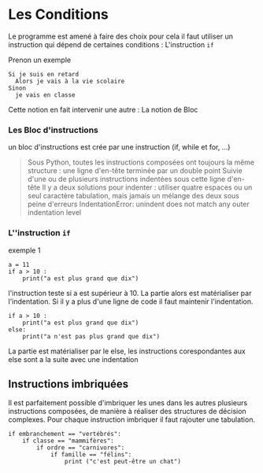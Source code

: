 # Les Conditions 

Le programme est amené à faire des choix pour cela il faut utiliser un instruction qui dépend de certaines conditions : 
  L'instruction `if`
  
Prenon un exemple 
````
Si je suis en retard 
  Alors je vais à la vie scolaire
Sinon 
  je vais en classe
````

Cette notion en fait intervenir une autre :
La notion de Bloc

### Les Bloc d'instructions
  un bloc d'instructions est crée par une instruction (if, while et for, ...)
  
> Sous Python, toutes les instructions composées ont toujours la même structure : une ligne d'en-tête terminée par un double point
> Suivie d'une ou de plusieurs instructions indentées sous cette ligne d'en-tête
>Il y a deux solutions pour indenter : utiliser quatre espaces ou un seul caractère tabulation, mais jamais un mélange des deux sous peine d'erreurs IndentationError: unindent does not match any outer indentation level

### L''instruction `if`

exemple 1
````
a = 11
if a > 10 :
    print("a est plus grand que dix")
````

l'instruction teste si a est supérieur à 10. 
La partie alors est matérialiser par l'indentation. Si il y a plus d'une ligne de code il faut maintenir l'indentation. 

````
if a > 10 :
    print("a est plus grand que dix")
else:
    print("a n'est pas plus grand que dix")
````
La partie est matérialiser par le else, les instructions corespondantes aux else sont a la suite avec une indentation 


## Instructions imbriquées

Il est parfaitement possible d'imbriquer les unes dans les autres plusieurs instructions composées, de manière à réaliser des structures de décision complexes.
Pour chaque instruction imbriquer il faut rajouter une tabulation.

````
if embranchement == "vertébrés":
    if classe == "mammifères":
        if ordre == "carnivores":
            if famille == "félins":
                print ("c'est peut-être un chat")
````

